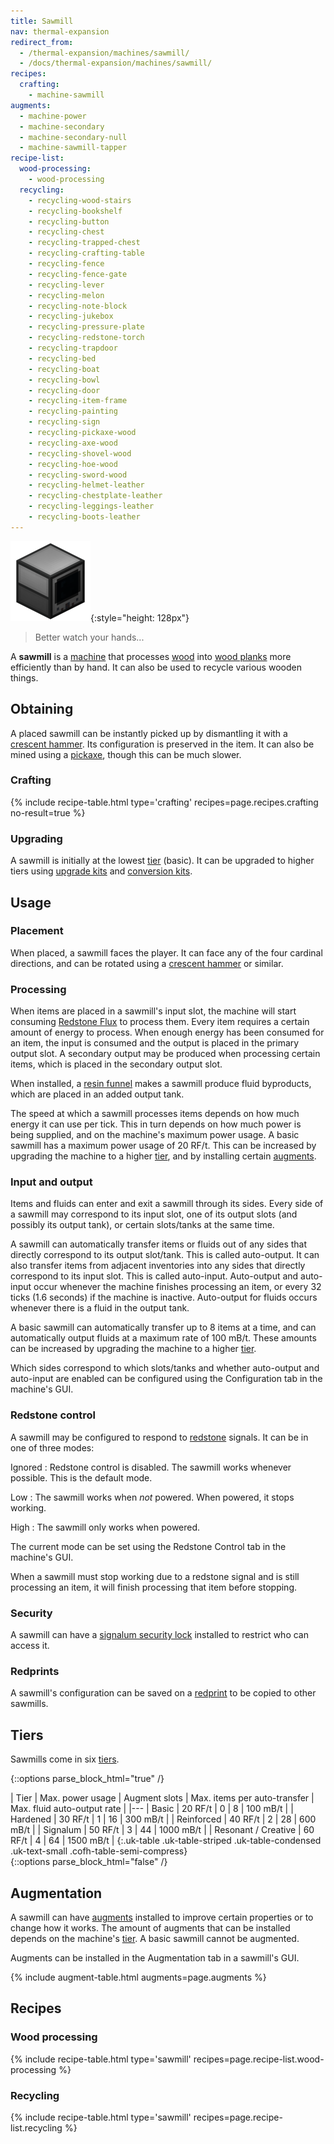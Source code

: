 ```yaml
---
title: Sawmill
nav: thermal-expansion
redirect_from:
  - /thermal-expansion/machines/sawmill/
  - /docs/thermal-expansion/machines/sawmill/
recipes:
  crafting:
    - machine-sawmill
augments:
  - machine-power
  - machine-secondary
  - machine-secondary-null
  - machine-sawmill-tapper
recipe-list:
  wood-processing:
    - wood-processing
  recycling:
    - recycling-wood-stairs
    - recycling-bookshelf
    - recycling-button
    - recycling-chest
    - recycling-trapped-chest
    - recycling-crafting-table
    - recycling-fence
    - recycling-fence-gate
    - recycling-lever
    - recycling-melon
    - recycling-note-block
    - recycling-jukebox
    - recycling-pressure-plate
    - recycling-redstone-torch
    - recycling-trapdoor
    - recycling-bed
    - recycling-boat
    - recycling-bowl
    - recycling-door
    - recycling-item-frame
    - recycling-painting
    - recycling-sign
    - recycling-pickaxe-wood
    - recycling-axe-wood
    - recycling-shovel-wood
    - recycling-hoe-wood
    - recycling-sword-wood
    - recycling-helmet-leather
    - recycling-chestplate-leather
    - recycling-leggings-leather
    - recycling-boots-leather
---
```


![Sawmill](/assets/images/thermal-expansion/sawmill.png){:style="height: 128px"}

> Better watch your hands...


A **sawmill** is a [machine](/docs/machines/) that processes
[wood](https://minecraft.gamepedia.com/Wood) into [wood
planks](https://minecraft.gamepedia.com/Wood_Planks) more efficiently than by
hand. It can also be used to recycle various wooden things.


Obtaining
---------

A placed sawmill can be instantly picked up by dismantling it with a [crescent
hammer](/docs/crescent-hammer/). Its configuration is preserved in the item. It
can also be mined using a [pickaxe](https://minecraft.gamepedia.com/Pickaxe),
though this can be much slower.

### Crafting
{% include recipe-table.html type='crafting' recipes=page.recipes.crafting no-result=true %}

### Upgrading
A sawmill is initially at the lowest [tier](#tiers) (basic). It can be upgraded
to higher tiers using [upgrade kits](/docs/upgrade-kits/) and [conversion
kits](/docs/conversion-kits/).


Usage
-----

### Placement
When placed, a sawmill faces the player. It can face any of the four cardinal
directions, and can be rotated using a [crescent hammer](/docs/crescent-hammer/)
or similar.

### Processing
When items are placed in a sawmill's input slot, the machine will start
consuming [Redstone Flux](/docs/redstone-flux/) to process them. Every item
requires a certain amount of energy to process. When enough energy has been
consumed for an item, the input is consumed and the output is placed in the
primary output slot. A secondary output may be produced when processing certain
items, which is placed in the secondary output slot.

When installed, a [resin funnel](/docs/augment-resin-funnel/) makes a sawmill
produce fluid byproducts, which are placed in an added output tank.

The speed at which a sawmill processes items depends on how much energy it can
use per tick. This in turn depends on how much power is being supplied, and on
the machine's maximum power usage. A basic sawmill has a maximum power usage of
20 RF/t. This can be increased by upgrading the machine to a higher
[tier](#tiers), and by installing certain [augments](#augmentation).

### Input and output
Items and fluids can enter and exit a sawmill through its sides. Every side of a
sawmill may correspond to its input slot, one of its output slots (and possibly
its output tank), or certain slots/tanks at the same time.

A sawmill can automatically transfer items or fluids out of any sides that
directly correspond to its output slot/tank. This is called auto-output. It can
also transfer items from adjacent inventories into any sides that directly
correspond to its input slot. This is called auto-input. Auto-output and
auto-input occur whenever the machine finishes processing an item, or every 32
ticks (1.6 seconds) if the machine is inactive. Auto-output for fluids occurs
whenever there is a fluid in the output tank.

A basic sawmill can automatically transfer up to 8 items at a time, and can
automatically output fluids at a maximum rate of 100 mB/t. These amounts can be
increased by upgrading the machine to a higher [tier](#tiers).

Which sides correspond to which slots/tanks and whether auto-output and
auto-input are enabled can be configured using the Configuration tab in the
machine's GUI.

### Redstone control
A sawmill may be configured to respond to
[redstone](https://minecraft.gamepedia.com/Redstone) signals. It can be in one
of three modes:

Ignored
: Redstone control is disabled. The sawmill works whenever possible. This is the
default mode.

Low
: The sawmill works when *not* powered. When powered, it stops working.

High
: The sawmill only works when powered.

The current mode can be set using the Redstone Control tab in the machine's GUI.

When a sawmill must stop working due to a redstone signal and is still
processing an item, it will finish processing that item before stopping.

### Security
A sawmill can have a [signalum security lock](/docs/signalum-security-lock/)
installed to restrict who can access it.

### Redprints
A sawmill's configuration can be saved on a [redprint](/docs/redprint/) to be
copied to other sawmills.


Tiers
-----

Sawmills come in six [tiers](/docs/tiers/).

{::options parse_block_html="true" /}
<div class="uk-overflow-container">
| Tier | Max. power usage | Augment slots | Max. items per auto-transfer | Max. fluid auto-output rate |
|---
| Basic | 20 RF/t | 0 | 8 | 100 mB/t |
| Hardened | 30 RF/t | 1 | 16 | 300 mB/t |
| Reinforced | 40 RF/t | 2 | 28 | 600 mB/t |
| Signalum | 50 RF/t | 3 | 44 | 1000 mB/t |
| Resonant / Creative | 60 RF/t | 4 | 64 | 1500 mB/t |
{:.uk-table .uk-table-striped .uk-table-condensed .uk-text-small .cofh-table-semi-compress}
</div>
{::options parse_block_html="false" /}


Augmentation
------------

A sawmill can have [augments](/docs/augments/) installed to improve certain
properties or to change how it works. The amount of augments that can be
installed depends on the machine's [tier](#tiers). A basic sawmill cannot be
augmented.

Augments can be installed in the Augmentation tab in a sawmill's GUI.

{% include augment-table.html augments=page.augments %}


Recipes
-------

### Wood processing
{% include recipe-table.html type='sawmill' recipes=page.recipe-list.wood-processing %}

### Recycling
{% include recipe-table.html type='sawmill' recipes=page.recipe-list.recycling %}
